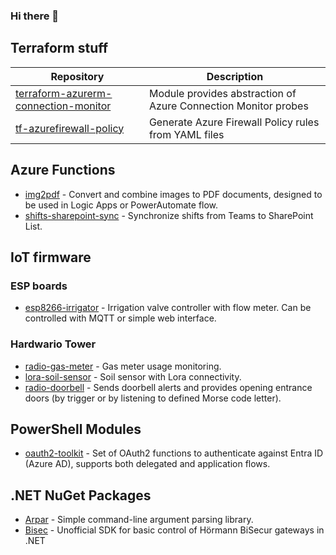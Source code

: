 ### Hi there 👋

## Terraform stuff
| Repository    | Description |
| ------------- | ------------- |
| [terraform-azurerm-connection-monitor](https://github.com/machv/terraform-azurerm-connection-monitor) | Module provides abstraction of Azure Connection Monitor probes | 
| [tf-azurefirewall-policy](https://github.com/machv/tf-azurefirewall-policy) | Generate Azure Firewall Policy rules from YAML files |  

## Azure Functions
 - [img2pdf](https://github.com/machv/azf-img2pdf) - Convert and combine images to PDF documents, designed to be used in Logic Apps or PowerAutomate flow.
 - [shifts-sharepoint-sync](https://github.com/machv/azf-shifts-sharepoint-sync) - Synchronize shifts from Teams to SharePoint List.  

## IoT firmware
### ESP boards
- [esp8266-irrigator](https://github.com/machv/esp8266-irrigator) - Irrigation valve controller with flow meter. Can be controlled with MQTT or simple web interface.
  
### Hardwario Tower
 - [radio-gas-meter](https://github.com/machv/twr-radio-gas-meter) - Gas meter usage monitoring.
 - [lora-soil-sensor](https://github.com/machv/twr-lora-soil-sensor) - Soil sensor with Lora connectivity.
 - [radio-doorbell](https://github.com/machv/twr-radio-doorbell) - Sends doorbell alerts and provides opening entrance doors (by trigger or by listening to defined Morse code letter). 

## PowerShell Modules
 - [oauth2-toolkit](https://github.com/machv/ps-oauth2-toolkit) - Set of OAuth2 functions to authenticate against Entra ID (Azure AD), supports both delegated and application flows. 

## .NET NuGet Packages
 - [Arpar](https://github.com/machv/arpar) - Simple command-line argument parsing library.
 - [Bisec](https://github.com/machv/bisec) - Unofficial SDK for basic control of Hörmann BiSecur gateways in .NET

